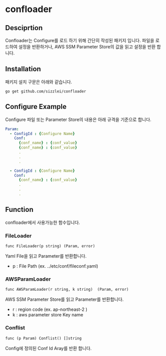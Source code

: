 # confloader

## Desciprtion
Confloader는 Configure를 로드 하기 위해 간단히 작성된 패키지 입니다. 파일을 로드하여 설정을 반환하거나, AWS SSM Parameter Store의 값을 읽고 설정을 반환 합니다. 


## Installation
패키지 설치 구문은 아래와 같습니다.
```
go get github.com/sizzlei/confloader
```

## Configure Example
Configure 파일 또는 Parameter Store의 내용은 아래 규격을 기준으로 합니다.
```yaml
Param:  
  - ConfigId : {Configure Name}
    Conf:
      {conf_name} : {conf_value}
      {conf_name} : {conf_value}
      .
      .
      .

  - ConfigId : {Configure Name}
    Conf:
      {conf_name} : {conf_value}
      .
      .
      .
```

## Function
confloader에서 사용가능한 함수입니다.
### FileLoader
```
func FileLoader(p string) (Param, error)
```
Yaml File을 읽고 Parameter를 반환합니다. 
- p : File Path (ex. ../etc/conf/fileconf.yaml)

### AWSParamLoader
```
func AWSParamLoader(r string, k string)  (Param, error)
```
AWS SSM Parameter Store를 읽고 Parameter를 반환합니다.
- r : region code (ex. ap-northeast-2   )
- k : aws parameter store Key name

### Conflist
```
func (p Param) Conflist() []string 
```
Config에 정의된 Conf Id Aray를 반환 합니다. 